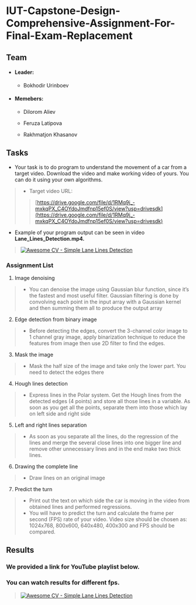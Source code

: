 # IUT-Capstone-Design-Comprehensive-Assignment-For-Final-Exam-Replacement


## Team

* #### Leader: ####

  * Bokhodir Urinboev

* #### Memebers: ####

  * Dilorom Aliev
  
  * Feruza Latipova

  * Rakhmatjon Khasanov

## Tasks

* Your task is to do program to understand the movement of a car from a target video. Download the video and make working video of yours. You can do it using your own algorithms.

> * Target video URL: 
> > [https://drive.google.com/file/d/1RMq9j_-mxkqPX_C4OYdoJmdfnp15ef0S/view?usp=drivesdk](https://drive.google.com/file/d/1RMq9j_-mxkqPX_C4OYdoJmdfnp15ef0S/view?usp=drivesdk)

* Example of your program output can be seen in video **Lane_Lines_Detection.mp4.**

> [![Awesome CV - Simple Lane Lines Detection](http://img.youtube.com/vi/gWK9x5Xs_TI/0.jpg)](https://www.youtube.com/watch?v=gWK9x5Xs_TI)

### Assignment List

1. Image denoising
> * You can denoise the image using Gaussian blur function, since it’s the fastest and most useful filter. Gaussian filtering is done by convolving each point in the input array with a Gaussian kernel and then summing them all to produce the output array
2. Edge detection from binary image
> * Before detecting the edges, convert the 3-channel color image to 1 channel gray image, apply binarization technique to reduce the features from image then use 2D filter to find the edges.
3. Mask the image
> * Mask the half size of the image and take only the lower part. You need to detect the edges there
4. Hough lines detection
> * Express lines in the Polar system. Get the Hough lines from the detected edges (4 points) and store all those lines in a variable. As soon as you get all the points, separate them into those which lay on left side and right side
5. Left and right lines separation
> * As soon as you separate all the lines, do the regression of the lines and merge the several close lines into one bigger line and remove other unnecessary lines and in the end make two thick lines.
6. Drawing the complete line
> * Draw lines on an original image
7. Predict the turn
> * Print out the text on which side the car is moving in the video from obtained lines and performed regressions.
> * You will have to predict the turn and calculate the frame per second (FPS) rate of your video. Video size should be chosen as: 1024x768, 800x600, 640x480, 400x300 and FPS should be compared.

## Results 
### We provided a link for YouTube playlist below.
### You can watch results for different fps.
> [![Awesome CV - Simple Lane Lines Detection](https://img.youtube.com/vi/7nxXQ-ayJac/0.jpg)](https://www.youtube.com/watch?v=7nxXQ-ayJac&list=PLZrsE2_darjJYr_MUIkQHNBj2Y1frJgpc&index=2&t=0s)
